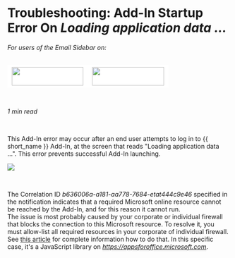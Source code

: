# Troubleshooting: Add-In Startup Error On *Loading application data ...*  
  

<i>For users of the Email Sidebar on:</i><br><br>
<div class="container" style="display: inline-block; height: 42px; width: 162px; padding: 5px 10px; background-color: #fff;"><img src="https://revenuegrid.com/revenue-inbox/wp-content/uploads/Exchange1.svg" style="height: 100%; object-fit: contain; vertical-align: middle;"></div><div class="container" style="display: inline-block; height: 42px; width: 163px; padding: 5px 10px; background-color: #fff;"><img src="https://revenuegrid.com/revenue-inbox/wp-content/uploads/Office365.svg" style="height: 100%; object-fit: contain; vertical-align: middle;"></div>

&nbsp;

*1 min read*  

<!-- ShareThis BEGIN --> 
<div class="addthis_inline_share_toolbox"></div>
<!-- End ShareThis --> 

&nbsp;

This Add-In error may occur after an end user attempts to log in to {{ short_name }} Add-In, at the screen that reads "Loading application data ...". This error prevents successful Add-In launching.  

<p><img src="..\..\assets\images\Using-SmartCloud-Connect\How-To-s\Troubleshooting\resource-access.png">
</p>

 &nbsp;

The Correlation ID *b636006a-a181-aa778-7684-etat444c9e46* specified in the notification indicates that a required Microsoft online resource cannot be reached by the Add-In, and for this reason it cannot run.  
The issue is most probably caused by your corporate or individual firewall that blocks the connection to this Microsoft resource. To resolve it, you must allow-list all required resources in your corporate of individual firewall. See [this article](../Overcoming-Firewall-Issues/) for complete information how to do that. In this specific case, it's a JavaScript library on *https://appsforoffice.microsoft.com*.















&nbsp;

&nbsp;



